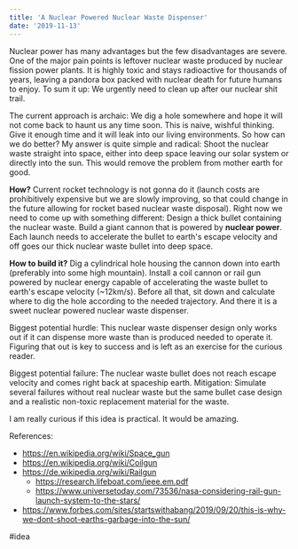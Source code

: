 ```yaml
---
title: 'A Nuclear Powered Nuclear Waste Dispenser'
date: '2019-11-13'
---
```

Nuclear power has many advantages but the few disadvantages are severe. One of the  major pain points is leftover nuclear waste produced by nuclear fission power plants. It is highly toxic and stays radioactive for thousands of years, leaving a pandora box packed with nuclear death for future humans to enjoy. To sum it up: We urgently need to clean up after our nuclear shit trail.

The current approach is archaic: We dig a hole somewhere and hope it will not come back to haunt us any time soon. This is naive, wishful thinking. Give it enough time and it will leak into our living environments. So how can we do better? My answer is quite simple and radical: Shoot the nuclear waste straight into space, either into deep space leaving our solar system or directly into the sun. This would remove the problem from mother earth for good.

**How?** Current rocket technology is not gonna do it (launch costs are prohibitively expensive but we are slowly improving, so that could change in the future allowing for rocket based nuclear waste disposal). Right now we need to come up with something different: Design a thick bullet containing the nuclear waste. Build a giant cannon that is powered by **nuclear power**. Each launch needs to accelerate the bullet to earth's escape velocity and off goes our thick nuclear waste bullet into deep space.

**How to build it?** Dig a cylindrical hole housing the cannon down into earth (preferably into some high mountain). Install a coil cannon or rail gun powered by nuclear energy capable of accelerating the waste bullet to earth's escape velocity (~12km/s). Before all that, sit down and calculate where to dig the hole according to the needed trajectory. And there it is a sweet nuclear powered nuclear waste dispenser.

Biggest potential hurdle: This nuclear waste dispenser design only works out if it can dispense more waste than is produced needed to operate it. Figuring that out is key to success and is left as an exercise for the curious reader.

Biggest potential failure: The nuclear waste bullet does not reach escape velocity and comes right back at spaceship earth. Mitigation: Simulate several failures without real nuclear waste but the same bullet case design and a realistic non-toxic replacement material for the waste.

I am really curious if this idea is practical. It would be amazing.

References:

- <https://en.wikipedia.org/wiki/Space_gun>
- <https://en.wikipedia.org/wiki/Coilgun>
- <https://de.wikipedia.org/wiki/Railgun>
  - <https://research.lifeboat.com/ieee.em.pdf>
  - <https://www.universetoday.com/73536/nasa-considering-rail-gun-launch-system-to-the-stars/>
- <https://www.forbes.com/sites/startswithabang/2019/09/20/this-is-why-we-dont-shoot-earths-garbage-into-the-sun/>

#idea
